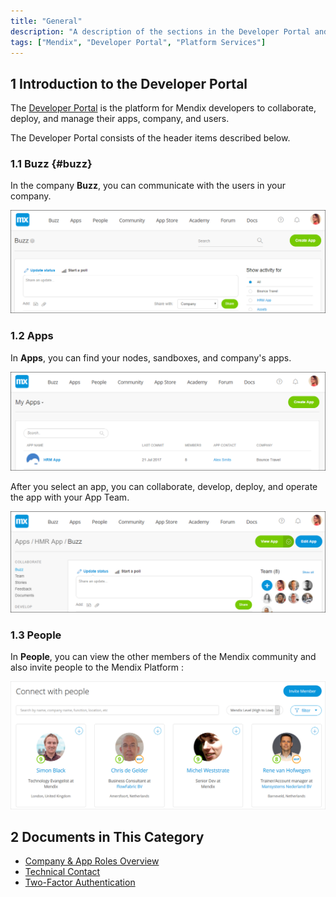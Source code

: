 ```yaml
---
title: "General"
description: "A description of the sections in the Developer Portal and links to more detail"
tags: ["Mendix", "Developer Portal", "Platform Services"]
---
```


## 1 Introduction to the Developer Portal

The [Developer Portal](http://home.mendix.com) is the platform for Mendix developers to collaborate, deploy, and manage their apps, company, and users. 

The Developer Portal consists of the header items described below.

### 1.1 Buzz {#buzz}

In the company **Buzz**, you can communicate with the users in your company.

![](attachments/general/developerportal-buzz.png)

### 1.2 Apps

In **Apps**, you can find your nodes, sandboxes, and company's apps.

![](attachments/general/developerportal-apps.png)

After you select an app, you can collaborate, develop, deploy, and operate the app with your App Team.

![](attachments/general/apps.png)

### 1.3 People

In **People**, you can view the other members of the Mendix community and also invite people to the Mendix Platform :

![](attachments/general/developerportal-people.png)

## 2 Documents in This Category

* [Company & App Roles Overview](company-app-roles)
* [Technical Contact](technical-contact)
* [Two-Factor Authentication](twofactor-authenticator)
